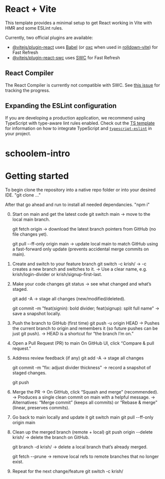 # React + Vite

This template provides a minimal setup to get React working in Vite with HMR and some ESLint rules.

Currently, two official plugins are available:

- [@vitejs/plugin-react](https://github.com/vitejs/vite-plugin-react/blob/main/packages/plugin-react) uses [Babel](https://babeljs.io/) (or [oxc](https://oxc.rs) when used in [rolldown-vite](https://vite.dev/guide/rolldown)) for Fast Refresh
- [@vitejs/plugin-react-swc](https://github.com/vitejs/vite-plugin-react/blob/main/packages/plugin-react-swc) uses [SWC](https://swc.rs/) for Fast Refresh

## React Compiler

The React Compiler is currently not compatible with SWC. See [this issue](https://github.com/vitejs/vite-plugin-react/issues/428) for tracking the progress.

## Expanding the ESLint configuration

If you are developing a production application, we recommend using TypeScript with type-aware lint rules enabled. Check out the [TS template](https://github.com/vitejs/vite/tree/main/packages/create-vite/template-react-ts) for information on how to integrate TypeScript and [`typescript-eslint`](https://typescript-eslint.io) in your project.
# schoolem-intro


# Getting started
To begin clone the repository into a native repo folder or into your desired IDE. 
"git clone ..."

After that go ahead and run to install all needed dependancies.
"npm i"

0) Start on main and get the latest code
    git switch main 
    → move to the local main branch.

    git fetch origin 
    → download the latest branch pointers from GitHub (no file changes yet).

    git pull --ff-only origin main 
    → update local main to match GitHub using a fast-forward only update (prevents accidental merge commits on main).

1) Create and switch to your feature branch
    git switch -c krish/<short-topic>
    → -c creates a new branch and switches to it.
    → Use a clear name, e.g. krish/login-divider or krish/signup-first-last.

2) Make your code changes
    git status
    → see what changed and what’s staged.

    git add -A
    → stage all changes (new/modified/deleted).

    git commit -m "feat(signin): bold divider; feat(signup): split full name"
    → save a snapshot locally.

3) Push the branch to GitHub (first time)
    git push -u origin HEAD
    → Pushes the current branch to origin and remembers it (so future pushes can be just git push).
    → HEAD is a shortcut for “the branch I’m on.”
 
4) Open a Pull Request (PR) to main
    On GitHub UI, click “Compare & pull request.”

5) Address review feedback (if any)
    git add -A
    → stage all changes

    git commit -m "fix: adjust divider thickness"
    → record a snapshot of staged changes.

    git push

6) Merge the PR
    → On GitHub, click “Squash and merge” (recommended).
    → Produces a single clean commit on main with a helpful message.
    → Alternatives: “Merge commit” (keeps all commits) or “Rebase & merge” (linear, preserves commits).

7) Go back to main locally and update it
    git switch main
    git pull --ff-only origin main


8) Clean up the merged branch (remote + local)
    git push origin --delete krish/<short-topic>
    → delete the branch on GitHub.

    git branch -d krish/<short-topic>
    → delete a local branch that’s already merged.

    git fetch --prune
    → remove local refs to remote branches that no longer exist.

9) Repeat for the next change/feature
    git switch -c krish/<next-topic>

